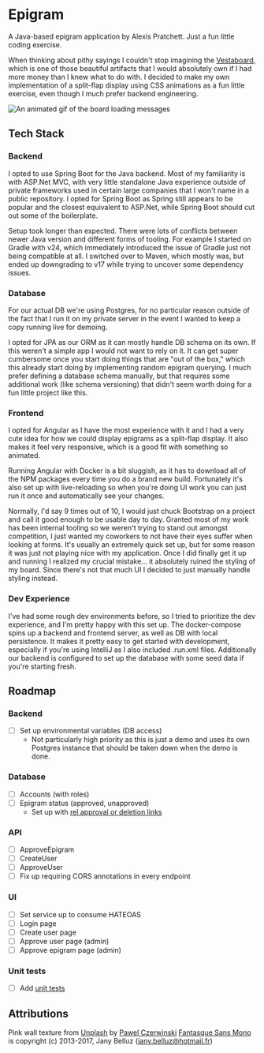# Epigram
A Java-based epigram application by Alexis Pratchett. Just a fun little coding exercise.  
  
When thinking about pithy sayings I couldn't stop imagining the [Vestaboard](https://www.vestaboard.com), which is one of those beautiful artifacts that I would absolutely own if I had more money than I knew what to do with. I decided to make my own implementation of a split-flap display using CSS animations as a fun little exercise, even though I much prefer backend engineering.

![An animated gif of the board loading messages](https://raw.githubusercontent.com/OhHeyItsAlexis/epigram/refs/heads/main/sample.gif)
## Tech Stack
### Backend
I opted to use Spring Boot for the Java backend. Most of my familiarity is with ASP.Net MVC, with very little standalone Java experience outside of private frameworks used in certain large companies that I won't name in a public repository. I opted for Spring Boot as Spring still appears to be popular and the closest equivalent to ASP.Net, while Spring Boot should cut out some of the boilerplate.  
  
Setup took longer than expected. There were lots of conflicts between newer Java version and different forms of tooling. For example I started on Gradle with v24, which immediately introduced the issue of Gradle just not being compatible at all. I switched over to Maven, which mostly was, but ended up  downgrading to v17 while trying to uncover some dependency issues.  
### Database
For our actual DB we're using Postgres, for no particular reason outside of the fact that I run it on my private server in the event I wanted to keep a copy running live for demoing.  
  
I opted for JPA as our ORM as it can mostly handle DB schema on its own. If this weren't a simple app I would not want to rely on it. It can get super cumbersome once you start doing things that are "out of the box," which this already start doing by implementing random epigram querying. I much prefer defining a database schema manually, but that requires some additional work (like schema versioning) that didn't seem worth doing for a fun little project like this.  
### Frontend
I opted for Angular as I have the most experience with it and I had a very cute idea for how we could display epigrams as a split-flap display. It also makes it feel very responsive, which is a good fit with something so animated.  
  
Running Angular with Docker is a bit sluggish, as it has to download all of the NPM packages every time you do a brand new build. Fortunately it's also set up with live-reloading so when you're doing UI work you can just run it once and automatically see your changes.  
  
Normally, I'd say 9 times out of 10, I would just chuck Bootstrap on a project and call it good enough to be usable day to day. Granted most of my work has been internal tooling so we weren't trying to stand out amongst competition, I just wanted my coworkers to not have their eyes suffer when looking at forms. It's usually an extremely quick set up, but for some reason it was just not playing nice with my application. Once I did finally get it up and running I realized my crucial mistake... it absolutely ruined the styling of my board. Since there's not that much UI I decided to just manually handle styling instead.
### Dev Experience
I've had some rough dev environments before, so I tried to prioritize the dev experience, and I'm pretty happy with this set up. The docker-compose spins up a backend and frontend server, as well as DB with local persistence. It makes it pretty easy to get started with development, especially if you're using IntelliJ as I also included .run.xml files. Additionally our backend is configured to set up the database with some seed data if you're starting fresh.  
## Roadmap
### Backend
- [ ] Set up environmental variables (DB access)
  - Not particularly high priority as this is just a demo and uses its own Postgres instance that should be taken down when the demo is done.
### Database
- [ ] Accounts (with roles)
- [ ] Epigram status (approved, unapproved)
  - Set up with [rel approval or deletion links](https://spring.io/guides/tutorials/rest)
### API
- [ ] ApproveEpigram
- [ ] CreateUser
- [ ] ApproveUser
- [ ] Fix up requiring CORS annotations in every endpoint
### UI
- [ ] Set service up to consume HATEOAS
- [ ] Login page
- [ ] Create user page
- [ ] Approve user page (admin)
- [ ] Approve epigram page (admin)
### Unit tests
- [ ] Add [unit tests](https://spring.io/guides/gs/spring-boot#:~:text=from%20Spring%20Boot!-,Add%20Unit%20Tests,-You%20will%20want)

## Attributions
Pink wall texture from [Unplash](https://unsplash.com/photos/pink-concrete-wall-ZlHvmQ0igW4) by [Pawel Czerwinski](https://unsplash.com/@pawel_czerwinski)
[Fantasque Sans Mono](https://github.com/belluzj/fantasque-sans) is copyright (c) 2013-2017, Jany Belluz (jany.belluz@hotmail.fr)